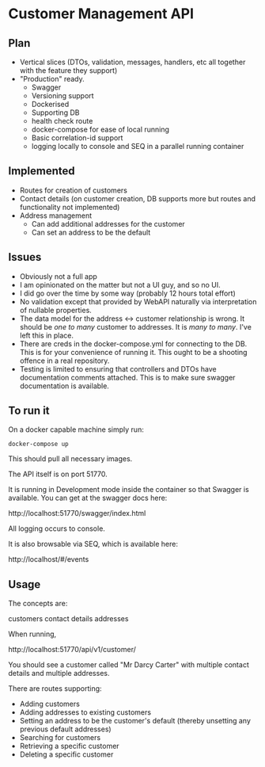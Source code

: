 # Customer Management API

## Plan

- Vertical slices (DTOs, validation, messages, handlers, etc all together with the feature they support)
- "Production" ready. 
  - Swagger
  - Versioning support
  - Dockerised
  - Supporting DB
  - health check route
  - docker-compose for ease of local running
  - Basic correlation-id support
  - logging locally to console and SEQ in a parallel running container
  
## Implemented

- Routes for creation of customers
- Contact details (on customer creation, DB supports more but routes and functionality not implemented)
- Address management
  - Can add additional addresses for the customer
  - Can set an address to be the default
  
## Issues

- Obviously not a full app
- I am opinionated on the matter but not a UI guy, and so no UI.
- I did go over the time by some way (probably 12 hours total effort)
- No validation except that provided by WebAPI naturally via interpretation of nullable properties.
- The data model for the address <-> customer relationship is wrong. It should be *one to many* customer to addresses. It is *many to many*. I've left this in place.
- There are creds in the docker-compose.yml for connecting to the DB. This is for your convenience of running it. This ought to be a shooting offence in a real repository.
- Testing is limited to ensuring that controllers and DTOs have documentation comments attached. This is to make sure swagger documentation is available.

## To run it

On a docker capable machine simply run:

```
docker-compose up
```

This should pull all necessary images. 

The API itself is on port 51770.

It is running in Development mode inside the container so that Swagger is available. You can get at the swagger docs here:

http://localhost:51770/swagger/index.html

All logging occurs to console.

It is also browsable via SEQ, which is available here:

http://localhost/#/events

## Usage

The concepts are:

customers
contact details
addresses

When running, 

http://localhost:51770/api/v1/customer/

You should see a customer called "Mr Darcy Carter" with multiple contact details and multiple addresses.

There are routes supporting:

- Adding customers
- Adding addresses to existing customers
- Setting an address to be the customer's default (thereby unsetting any previous default addresses)
- Searching for customers
- Retrieving a specific customer
- Deleting a specific customer
